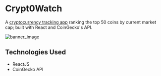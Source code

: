 # Crypt0Watch

A [cryptocurrency tracking app](https://crypt0watch.onrender.com/) ranking the top 50 coins by current market cap; built with React and CoinGecko's API.

![banner_image](https://i.imgur.com/MULNjGf.png)

## Technologies Used
* ReactJS
* CoinGecko API
